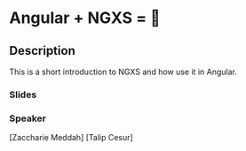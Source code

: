 # Angular + NGXS = 🚀

## Description
This is a short introduction to NGXS and how use it in Angular. 


### Slides



### Speaker

[Zaccharie Meddah]
[Talip Cesur]
